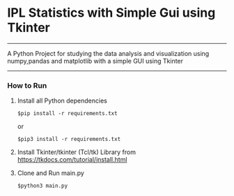 # IPL Statistics with Simple Gui using Tkinter
<hr>
A Python Project for studying the data analysis and visualization using numpy,pandas and matplotlib with a simple GUI using Tkinter
<hr>
<h3>How to Run</h3>

1. Install all Python dependencies
    ```
    $pip install -r requirements.txt
    ```
    or 
    ```
    $pip3 install -r requirements.txt
    ```
2. Install Tkinter/tkinter (Tcl/tk) Library from https://tkdocs.com/tutorial/install.html

3. Clone and Run main.py
    ```
    $python3 main.py
    ```
